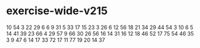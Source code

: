 # exercise-wide-v215
10
54
3
22
29
6
6
9
31
5
33
17
15
23
3
26
6
12
56
18
21
34
29
44
54
3
10
6
5
14
41
39
23
66
4
29
57
9
66
30
26
56
16
14
31
16
12
18
46
52
17
75
54
46
35
3
9
47
6
14
17
33
72
17
11
77
19
20
14
37
